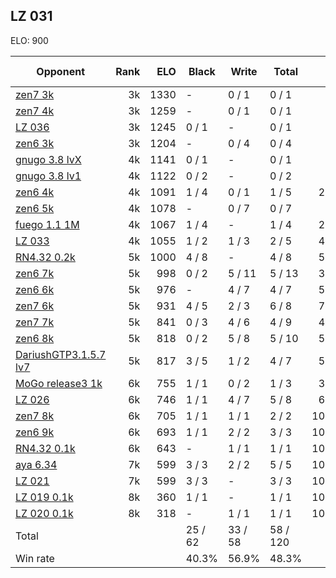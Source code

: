 ## LZ 031 ##

ELO: 900

Opponent | Rank | ELO | Black | Write | Total | Win rate
---------|-----:|----:|-------|-------|-------|-------:
[zen7 3k](zen7%203k.md) | 3k | 1330 | - | 0 / 1 | 0 / 1 | 0.0%
[zen7 4k](zen7%204k.md) | 3k | 1259 | - | 0 / 1 | 0 / 1 | 0.0%
[LZ 036](LZ%20036.md) | 3k | 1245 | 0 / 1 | - | 0 / 1 | 0.0%
[zen6 3k](zen6%203k.md) | 3k | 1204 | - | 0 / 4 | 0 / 4 | 0.0%
[gnugo 3.8 lvX](gnugo%203.8%20lvX.md) | 4k | 1141 | 0 / 1 | - | 0 / 1 | 0.0%
[gnugo 3.8 lv1](gnugo%203.8%20lv1.md) | 4k | 1122 | 0 / 2 | - | 0 / 2 | 0.0%
[zen6 4k](zen6%204k.md) | 4k | 1091 | 1 / 4 | 0 / 1 | 1 / 5 | 20.0%
[zen6 5k](zen6%205k.md) | 4k | 1078 | - | 0 / 7 | 0 / 7 | 0.0%
[fuego 1.1 1M](fuego%201.1%201M.md) | 4k | 1067 | 1 / 4 | - | 1 / 4 | 25.0%
[LZ 033](LZ%20033.md) | 4k | 1055 | 1 / 2 | 1 / 3 | 2 / 5 | 40.0%
[RN4.32 0.2k](RN4.32%200.2k.md) | 5k | 1000 | 4 / 8 | - | 4 / 8 | 50.0%
[zen6 7k](zen6%207k.md) | 5k | 998 | 0 / 2 | 5 / 11 | 5 / 13 | 38.5%
[zen6 6k](zen6%206k.md) | 5k | 976 | - | 4 / 7 | 4 / 7 | 57.1%
[zen7 6k](zen7%206k.md) | 5k | 931 | 4 / 5 | 2 / 3 | 6 / 8 | 75.0%
[zen7 7k](zen7%207k.md) | 5k | 841 | 0 / 3 | 4 / 6 | 4 / 9 | 44.4%
[zen6 8k](zen6%208k.md) | 5k | 818 | 0 / 2 | 5 / 8 | 5 / 10 | 50.0%
[DariushGTP3.1.5.7 lv7](DariushGTP3.1.5.7%20lv7.md) | 5k | 817 | 3 / 5 | 1 / 2 | 4 / 7 | 57.1%
[MoGo release3 1k](MoGo%20release3%201k.md) | 6k | 755 | 1 / 1 | 0 / 2 | 1 / 3 | 33.3%
[LZ 026](LZ%20026.md) | 6k | 746 | 1 / 1 | 4 / 7 | 5 / 8 | 62.5%
[zen7 8k](zen7%208k.md) | 6k | 705 | 1 / 1 | 1 / 1 | 2 / 2 | 100.0%
[zen6 9k](zen6%209k.md) | 6k | 693 | 1 / 1 | 2 / 2 | 3 / 3 | 100.0%
[RN4.32 0.1k](RN4.32%200.1k.md) | 6k | 643 | - | 1 / 1 | 1 / 1 | 100.0%
[aya 6.34](aya%206.34.md) | 7k | 599 | 3 / 3 | 2 / 2 | 5 / 5 | 100.0%
[LZ 021](LZ%20021.md) | 7k | 599 | 3 / 3 | - | 3 / 3 | 100.0%
[LZ 019 0.1k](LZ%20019%200.1k.md) | 8k | 360 | 1 / 1 | - | 1 / 1 | 100.0%
[LZ 020 0.1k](LZ%20020%200.1k.md) | 8k | 318 | - | 1 / 1 | 1 / 1 | 100.0%
Total | | | 25 / 62 | 33 / 58 | 58 / 120 | 
Win rate| | | 40.3% | 56.9% | 48.3% | 
